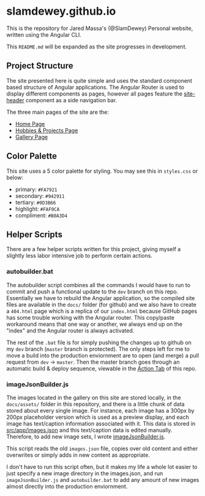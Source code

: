 # slamdewey.github.io
This is the repository for Jared Massa's (@SlamDewey) Personal website, written using the Angular CLI.

This `README.md` will be expanded as the site progresses in development.

## Project Structure
The site presented here is quite simple and uses the standard component based structure of Angular applications.
The Angular Router is used to display different components as pages, however all pages feature the [site-header](https://github.com/SlamDewey/slamdewey.github.io/tree/master/src/app/shared/site-header) component as a side navigation bar.


The three main pages of the site are the:
 - [Home Page](https://github.com/SlamDewey/slamdewey.github.io/tree/master/src/app/home)
 - [Hobbies & Projects Page](https://github.com/SlamDewey/slamdewey.github.io/tree/master/src/app/projects)
 - [Gallery Page](https://github.com/SlamDewey/slamdewey.github.io/tree/master/src/app/gallery)


## Color Palette
This site uses a 5 color palette for styling.  You may see this in `styles.css` or below:
 - primary:     `#FA7921`
 - secondary:   `#942911`
 - tertiary:    `#0D3B66`
 - highlight:   `#FAF0CA`
 - compliment:  `#B0A3D4`
 
 
## Helper Scripts
There are a few helper scripts written for this project, giving myself a slightly less labor intensive job to perform certain actions.

### autobuilder.bat
The autobuilder script combines all the commands I would have to run to commit and push a functional update to the `dev` branch on this repo.
Essentially we have to rebuild the Angular application, so the compiled site files are available in the `docs/` folder (for github) and we
also have to create a `404.html` page which is a replica of our `index.html` because GitHub pages has some trouble working with the Angular router.
This copy/paste workaround means that one way or another, we always end up on the "index" and the Angular router is always activated.

The rest of the `.bat` file is for simply pushing the changes up to github on my `dev` branch (`master` branch is protected).
The only steps left for me to move a build into the production enviornment are to open (and merge) a pull request from `dev` -> `master`.
Then the master branch goes through an automatic build & deploy sequence, viewable in the [Action Tab](https://github.com/SlamDewey/slamdewey.github.io/actions) of this repo.

### imageJsonBuilder.js
The images located in the gallery on this site are stored locally, in the `docs/assets/` folder in this repository, and there is a little chunk
of data stored about every single image.  For instance, each image has a 300px by 200px placeholder version which is used as a preview display, and 
each image has text/caption information associated with it.  This data is stored in [src/app/images.json](https://github.com/SlamDewey/slamdewey.github.io/blob/dev/src/app/images.json) and this text/caption data is edited manually.  Therefore, to add new image sets, I wrote [imageJsonBuilder.js](https://github.com/SlamDewey/slamdewey.github.io/blob/dev/imageJsonBuilder.js).

This script reads the old `images.json` file, copies over old content and either overwrites or simply adds in new content as appropriate. 

I don't have to run this script often, but it makes my life a whole lot easier to just specify a new image directory in the images.json, and run `imageJsonBuilder.js` and
`autobuilder.bat` to add any amount of new images almost directly into the production enviornment.